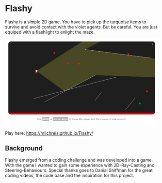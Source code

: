 # Flashy

Flashy is a simple 2D game. You have to pick up the turquoise items to survive and avoid contact with the violet agents.
But be careful. You are just equiped with a flashlight to enlight the maze.

![flashy-screenshot](https://github.com/Milchreis/flashy/raw/master/screenshot.png)

Play here: https://milchreis.github.io/Flashy/

## Background

Flashy emerged from a coding challenge and was developed into a game. With the game I wanted to gain some experience with 2D-Ray-Casting and Steering-Behaviours. 
Special thanks goes to Danial Shiffman for the great coding videos, the code base and the inspiration for this project.